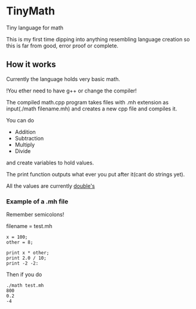 # TinyMath
Tiny language for math

This is my first time dipping into anything resembling language creation so this is far from good, error proof or complete.

## How it works
Currently the language holds very basic math.

!You ether need to have g++ or change the compiler!

The compiled math.cpp program takes files with .mh extension as input(./math filename.mh)
and creates a new cpp file and compiles it.



You can do
* Addition
* Subtraction
* Multiply
* Divide

and create variables to hold values.

The print function outputs what ever you put after it(cant do strings yet).

All the values are currently [double's](https://learn.microsoft.com/en-us/office/vba/language/reference/user-interface-help/double-data-type)

### Example of a .mh file
Remember semicolons!

filename = test.mh
```
x = 100;
other = 8;

print x * other;
print 2.0 / 10;
print -2 -2:
```
Then if you do
```
./math test.mh
800
0.2
-4
```
